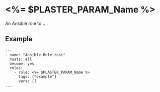 <%= $PLASTER_PARAM_Name %>
=========

An Ansible role to...

Example
----------------

    ---
    - name: "Ansible Role test"
      hosts: all
      become: yes
      roles:
        - role: <%= $PLASTER_PARAM_Name %>
          tags: ["example"]
          vars: []
    ...